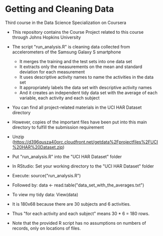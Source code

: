 # Getting and Cleaning Data
Third course in the Data Science Specialization on Coursera

* This repository contains the Course Project related to this course through Johns Hopkins University
* The script "run_analysis.R" is cleaning data collected from accelerometers of the Samsung Galaxy S smartphone
  * It merges the training and the test sets into one data set
  * It extracts only the measurements on the mean and standard deviation for each measurement
  * It uses descriptive activity names to name the activities in the data set
  * It appropriately labels the data set with descriptive activity names
  * And it creates an independent tidy data set with the average of each variable, each activity and each subject
  
* You can find all project-related materials in the UCI HAR Dataset directory
* However, copies of the important files have been put into this main directory to fulfill the submission requirement

* Unzip (https://d396qusza40orc.cloudfront.net/getdata%2Fprojectfiles%2FUCI%20HAR%20Dataset.zip)
* Put "run_analysis.R" into the "UCI HAR Dataset" folder
* In RStudio: Set your working directory to the "UCI HAR Dataset" folder
* Execute: source("run_analysis.R")
* Followed by: data <- read.table("data_set_with_the_averages.txt") 
* To view my tidy data: View(data)

* It is 180x68 because there are 30 subjects and 6 activities.
* Thus "for each activity and each subject" means 30 * 6 = 180 rows. 
* Note that the provided R script has no assumptions on numbers of records, only on locations of files.
